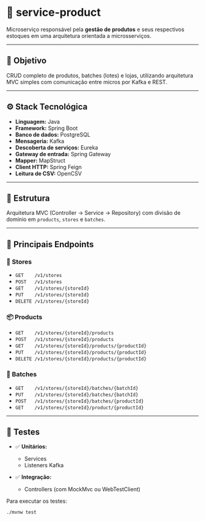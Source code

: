 # 🛒 service-product

Microserviço responsável pela **gestão de produtos** e seus respectivos estoques em uma arquitetura orientada a microsserviços.

---

## 📌 Objetivo

CRUD completo de produtos, batches (lotes) e lojas, utilizando arquitetura MVC simples com comunicação entre micros por Kafka e REST.

---

## ⚙️ Stack Tecnológica

- **Linguagem:** Java
- **Framework:** Spring Boot
- **Banco de dados:** PostgreSQL
- **Mensageria:** Kafka
- **Descoberta de serviços:** Eureka
- **Gateway de entrada:** Spring Gateway
- **Mapper:** MapStruct
- **Client HTTP:** Spring Feign
- **Leitura de CSV:** OpenCSV

---

## 📁 Estrutura

Arquitetura MVC (Controller → Service → Repository) com divisão de domínio em `products`, `stores` e `batches`.

---

## 🔗 Principais Endpoints

### 🏬 Stores

- `GET    /v1/stores`
- `POST   /v1/stores`
- `GET    /v1/stores/{storeId}`
- `PUT    /v1/stores/{storeId}`
- `DELETE /v1/stores/{storeId}`

### 📦 Products

- `GET    /v1/stores/{storeId}/products`
- `POST   /v1/stores/{storeId}/products`
- `GET    /v1/stores/{storeId}/products/{productId}`
- `PUT    /v1/stores/{storeId}/products/{productId}`
- `DELETE /v1/stores/{storeId}/products/{productId}`

### 🔁 Batches

- `GET    /v1/stores/{storeId}/batches/{batchId}`
- `PUT    /v1/stores/{storeId}/batches/{batchId}`
- `POST   /v1/stores/{storeId}/batches/{productId}`
- `GET    /v1/stores/{storeId}/product/{productId}`

---

## 🧪 Testes

- ✅ **Unitários:**
    - Services
    - Listeners Kafka

- ✅ **Integração:**
    - Controllers (com MockMvc ou WebTestClient)

Para executar os testes:
```bash
./mvnw test
